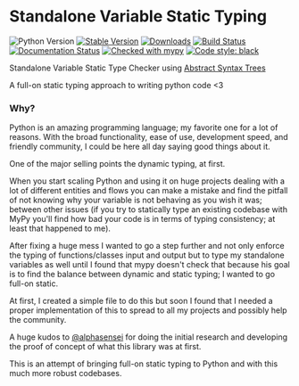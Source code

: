# Standalone Variable Static Typing

![Python Version](https://img.shields.io/badge/Python-3.6-yellow.svg)
[![Stable Version](https://img.shields.io/pypi/v/svst?color=blue)](https://pypi.org/project/svst/)
[![Downloads](https://img.shields.io/pypi/dm/svst)](https://pypistats.org/packages/svst)
[![Build Status](https://github.com/spikedengineering/svst/actions/workflows/test.yml/badge.svg)](https://github.com/spikedengineering/svst/actions)
[![Documentation Status](https://readthedocs.org/projects/svst/badge/?version=latest)](https://svst.readthedocs.io/en/latest/?badge=latest)
[![Checked with mypy](https://www.mypy-lang.org/static/mypy_badge.svg)](https://mypy-lang.org/)
[![Code style: black](https://img.shields.io/badge/code%20style-black-000000.svg)](https://github.com/psf/black)

Standalone Variable Static Type Checker using [Abstract Syntax Trees](https://docs.python.org/3/library/ast.html)

A full-on static typing approach to writing python code <3

### Why?

Python is an amazing programming language; my favorite one for a lot of reasons. With the broad functionality, ease of use, development speed, and friendly community, I could be here all day saying good things about it.

One of the major selling points the dynamic typing, at first.

When you start scaling Python and using it on huge projects dealing with a lot of different entities and flows you can make a mistake and find the pitfall of not knowing why your variable is not behaving as you wish it was; between other issues (if you try to statically type an existing codebase with MyPy you'll find how bad your code is in terms of typing consistency; at least that happened to me).

After fixing a huge mess I wanted to go a step further and not only enforce the typing of functions/classes input and output but to type my standalone variables as well until I found that mypy doesn't check that because his goal is to find the balance between dynamic and static typing; I wanted to go full-on static.

At first, I created a simple file to do this but soon I found that I needed a proper implementation of this to spread to all my projects and possibly help the community.

A huge kudos to [@alphasensei](https://github.com/alphasensei) for doing the initial research and developing the proof of concept of what this library was at first.

This is an attempt of bringing full-on static typing to Python and with this much more robust codebases.
